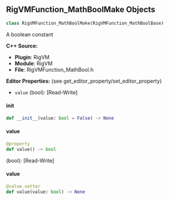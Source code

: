 ## RigVMFunction_MathBoolMake Objects

```python
class RigVMFunction_MathBoolMake(RigVMFunction_MathBoolBase)
```

A boolean constant

**C++ Source:**

- **Plugin**: RigVM
- **Module**: RigVM
- **File**: RigVMFunction_MathBool.h

**Editor Properties:** (see get_editor_property/set_editor_property)

- ``value`` (bool):  [Read-Write]

<a id="unreal.RigVMFunction_MathBoolMake.__init__"></a>

#### __init__

```python
def __init__(value: bool = False) -> None
```

<a id="unreal.RigVMFunction_MathBoolMake.value"></a>

#### value

```python
@property
def value() -> bool
```

(bool):  [Read-Write]

<a id="unreal.RigVMFunction_MathBoolMake.value"></a>

#### value

```python
@value.setter
def value(value: bool) -> None
```

<a id="unreal.RigUnit_MathBoolMake"></a>